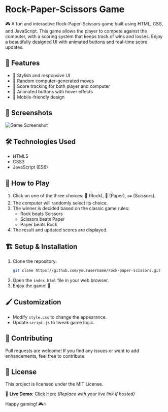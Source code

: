 # Rock-Paper-Scissors Game

🎮 A fun and interactive Rock-Paper-Scissors game built using HTML, CSS, and JavaScript. This game allows the player to compete against the computer, with a scoring system that keeps track of wins and losses. Enjoy a beautifully designed UI with animated buttons and real-time score updates.

## 🚀 Features
- 🎨 Stylish and responsive UI
- 🤖 Random computer-generated moves
- 🔢 Score tracking for both player and computer
- 🌟 Animated buttons with hover effects
- 📱 Mobile-friendly design

## 📸 Screenshots
![Game Screenshot](screenshot.png)

## 🛠️ Technologies Used
- HTML5
- CSS3
- JavaScript (ES6)

## 📜 How to Play
1. Click on one of the three choices: 👊 (Rock), 📜 (Paper), ✂️ (Scissors).
2. The computer will randomly select its choice.
3. The winner is decided based on the classic game rules:
   - Rock beats Scissors
   - Scissors beats Paper
   - Paper beats Rock
4. The result and updated scores are displayed.

## 🏗️ Setup & Installation
1. Clone the repository:
   ```bash
   git clone https://github.com/yourusername/rock-paper-scissors.git
   ```
2. Open the `index.html` file in your web browser.
3. Enjoy the game! 🎉

## 🖌️ Customization
- Modify `style.css` to change the appearance.
- Update `script.js` to tweak game logic.

## 🤝 Contributing
Pull requests are welcome! If you find any issues or want to add enhancements, feel free to contribute.

## 📜 License
This project is licensed under the MIT License.

🔗 **Live Demo**: [Click Here](#) *(Replace with your live link if hosted)*

Happy gaming! 🎮🔥

